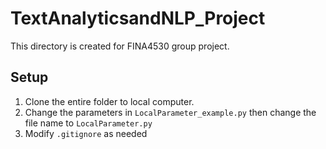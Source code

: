 # TextAnalyticsandNLP_Project  
This directory is created for FINA4530 group project.   

## Setup
1. Clone the entire folder to local computer.  
2. Change the parameters in `LocalParameter_example.py` then change the file name to `LocalParameter.py`   
3. Modify `.gitignore` as needed
